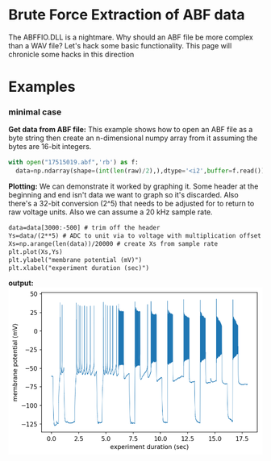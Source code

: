 # Brute Force Extraction of ABF data
The ABFFIO.DLL is a nightmare. Why should an ABF file be more complex than a WAV file? Let's hack some basic functionality. This page will chronicle some hacks in this direction

# Examples

### minimal case

**Get data from ABF file:** This example shows how to open an ABF file as a byte string then create an n-dimensional numpy array from it assuming the bytes are 16-bit integers. 
```python
with open("17515019.abf",'rb') as f:
  data=np.ndarray(shape=(int(len(raw)/2),),dtype='<i2',buffer=f.read())
```

**Plotting:** We can demonstrate it worked by graphing it. Some header at the beginning and end isn't data we want to graph so it's discarded. Also there's a 32-bit conversion (2^5) that needs to be adjusted for to return to raw voltage units. Also we can assume a 20 kHz sample rate.
```
data=data[3000:-500] # trim off the header
Ys=data/(2**5) # ADC to unit via to voltage with multiplication offset
Xs=np.arange(len(data))/20000 # create Xs from sample rate
plt.plot(Xs,Ys)
plt.ylabel("membrane potential (mV)")
plt.xlabel("experiment duration (sec)")
```

**output:**
![](brute.png)
